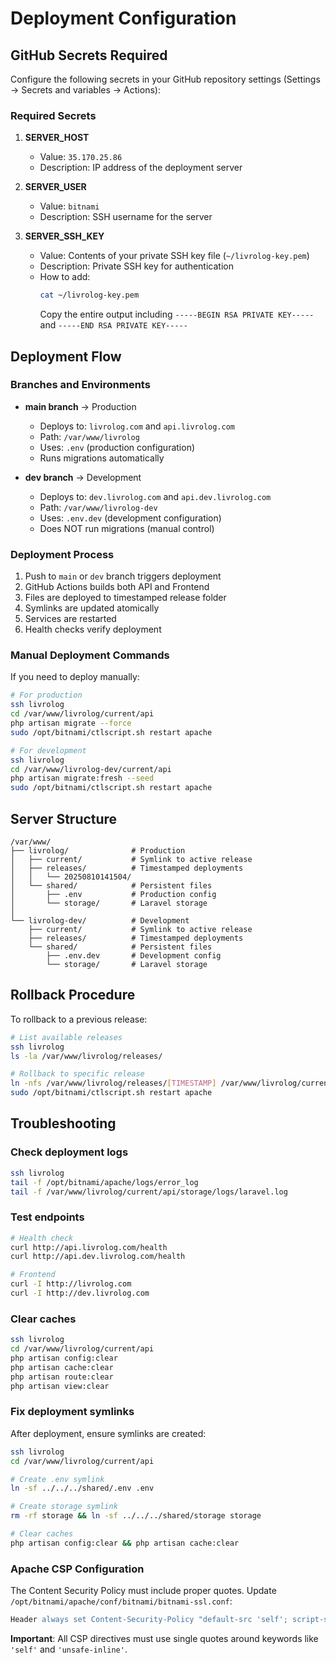 # Deployment Configuration

## GitHub Secrets Required

Configure the following secrets in your GitHub repository settings (Settings → Secrets and variables → Actions):

### Required Secrets

1. **SERVER_HOST**

   - Value: `35.170.25.86`
   - Description: IP address of the deployment server

2. **SERVER_USER**

   - Value: `bitnami`
   - Description: SSH username for the server

3. **SERVER_SSH_KEY**
   - Value: Contents of your private SSH key file (`~/livrolog-key.pem`)
   - Description: Private SSH key for authentication
   - How to add:
     ```bash
     cat ~/livrolog-key.pem
     ```
     Copy the entire output including `-----BEGIN RSA PRIVATE KEY-----` and `-----END RSA PRIVATE KEY-----`

## Deployment Flow

### Branches and Environments

- **main branch** → Production

  - Deploys to: `livrolog.com` and `api.livrolog.com`
  - Path: `/var/www/livrolog`
  - Uses: `.env` (production configuration)
  - Runs migrations automatically

- **dev branch** → Development
  - Deploys to: `dev.livrolog.com` and `api.dev.livrolog.com`
  - Path: `/var/www/livrolog-dev`
  - Uses: `.env.dev` (development configuration)
  - Does NOT run migrations (manual control)

### Deployment Process

1. Push to `main` or `dev` branch triggers deployment
2. GitHub Actions builds both API and Frontend
3. Files are deployed to timestamped release folder
4. Symlinks are updated atomically
5. Services are restarted
6. Health checks verify deployment

### Manual Deployment Commands

If you need to deploy manually:

```bash
# For production
ssh livrolog
cd /var/www/livrolog/current/api
php artisan migrate --force
sudo /opt/bitnami/ctlscript.sh restart apache

# For development
ssh livrolog
cd /var/www/livrolog-dev/current/api
php artisan migrate:fresh --seed
sudo /opt/bitnami/ctlscript.sh restart apache
```

## Server Structure

```
/var/www/
├── livrolog/              # Production
│   ├── current/           # Symlink to active release
│   ├── releases/          # Timestamped deployments
│   │   └── 20250810141504/
│   └── shared/            # Persistent files
│       ├── .env           # Production config
│       └── storage/       # Laravel storage
│
└── livrolog-dev/          # Development
    ├── current/           # Symlink to active release
    ├── releases/          # Timestamped deployments
    └── shared/            # Persistent files
        ├── .env.dev       # Development config
        └── storage/       # Laravel storage
```

## Rollback Procedure

To rollback to a previous release:

```bash
# List available releases
ssh livrolog
ls -la /var/www/livrolog/releases/

# Rollback to specific release
ln -nfs /var/www/livrolog/releases/[TIMESTAMP] /var/www/livrolog/current
sudo /opt/bitnami/ctlscript.sh restart apache
```

## Troubleshooting

### Check deployment logs

```bash
ssh livrolog
tail -f /opt/bitnami/apache/logs/error_log
tail -f /var/www/livrolog/current/api/storage/logs/laravel.log
```

### Test endpoints

```bash
# Health check
curl http://api.livrolog.com/health
curl http://api.dev.livrolog.com/health

# Frontend
curl -I http://livrolog.com
curl -I http://dev.livrolog.com
```

### Clear caches

```bash
ssh livrolog
cd /var/www/livrolog/current/api
php artisan config:clear
php artisan cache:clear
php artisan route:clear
php artisan view:clear
```

### Fix deployment symlinks

After deployment, ensure symlinks are created:

```bash
ssh livrolog
cd /var/www/livrolog/current/api

# Create .env symlink
ln -sf ../../../shared/.env .env

# Create storage symlink  
rm -rf storage && ln -sf ../../../shared/storage storage

# Clear caches
php artisan config:clear && php artisan cache:clear
```

### Apache CSP Configuration

The Content Security Policy must include proper quotes. Update `/opt/bitnami/apache/conf/bitnami/bitnami-ssl.conf`:

```apache
Header always set Content-Security-Policy "default-src 'self'; script-src 'self' 'unsafe-eval' 'unsafe-inline' https://accounts.google.com https://www.googletagmanager.com https://www.google-analytics.com; script-src-elem 'self' 'unsafe-inline' https://accounts.google.com https://www.googletagmanager.com https://www.google-analytics.com; style-src 'self' 'unsafe-inline' https://fonts.googleapis.com; style-src-elem 'self' 'unsafe-inline' https://fonts.googleapis.com; font-src 'self' https://fonts.gstatic.com; img-src 'self' data: https: http:; connect-src 'self' https://api.dev.livrolog.com https://api.livrolog.com https://accounts.google.com https://www.googleapis.com https://www.google-analytics.com https://analytics.google.com; frame-src https://accounts.google.com; object-src 'none'; base-uri 'self'"
```

**Important**: All CSP directives must use single quotes around keywords like `'self'` and `'unsafe-inline'`.
